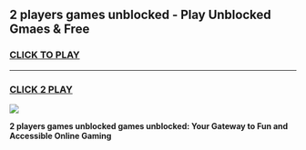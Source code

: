 
## 2 players games unblocked - Play Unblocked Gmaes & Free
<h3>
<a href="https://premium.freeplayer.one?title=2_players_games_unblocked&ref=20F">CLICK TO PLAY</a></h3>
<hr>

<h3>
<a href="https://premium.freeplayer.one?title=2_players_games_unblocked&ref=20F">CLICK 2 PLAY</a>
  
</h3>

<a href="https://premium.freeplayer.one?title=2_players_games_unblocked&ref=20F/"><img src="https://clearcache.store/games.png"></a>


**2 players games unblocked games unblocked: Your Gateway to Fun and Accessible Online Gaming**
